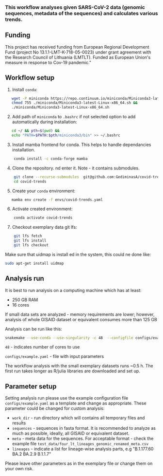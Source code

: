 ### This workflow analyses given SARS-CoV-2 data (genomic sequences, metadata of the sequences) and calculates various trends.

## Funding
This project has received funding from European Regional Development Fund (project No 13.1.1-LMT-K-718-05-0023) under grant agreement with the Research Council of Lithuania (LMTLT). Funded as European Union's measure in response to Cov-19 pandemic."

## Workflow setup

1. Install `conda`:
```bash
   wget -P miniconda https://repo.continuum.io/miniconda/Miniconda3-latest-Linux-x86_64.sh &&
   chmod 755 ./miniconda/Miniconda3-latest-Linux-x86_64.sh &&
   ./miniconda/Miniconda3-latest-Linux-x86_64.sh
```

2. Add path of `miniconda` to `.bashrc` if not selected option to add automatically during installation:
```bash
   cd ~/ && pth=$(pwd) &&
   echo "PATH=$PATH:$pth/miniconda3/bin" >> ~/.bashrc
```

3. Install mamba frontend for conda. This helps to handle dependancies installation.
```bash
    conda install -c conda-forge mamba
```

4. Clone the repository. nd enter it. Note - it contains submodules.
```bash 
    git clone --recurse-submodules  git@github.com:GediminasA/covid-trends.git
    cd covid-trends
```
5. Create your `conda` environment:
 ```bash
    mamba env create -f envs/covid-trends.yaml 
 ```

6. Activate created environment:
```bash
    conda activate covid-trends
```

7. Checkout exemplary data git lfs:
```bash
    git lfs fetch
    git lfs install
    git lfs checkout
```

Make sure that uidmap is install ed in the system, this could ne done like:
 ```bash
 sudo apt-get install uidmap
 ```

## Analysis run

It is best to run analysis on a computing machine which has at least:

-  250 GB RAM
-  16 cores

If small data sets are analyzed - memory requirements are lower; however, analysis of whole GISAID dataset or equivalent consumes more than 125 GB 

Analysis can be run like this:

```bash
snakemake --use-conda --use-singularity -c 48  --configfile configs/example.yaml -k assemble_raport
```
`48` - indicates number of cores to use

`configs/example.yaml` - file with input parameters

The workflow analysis with the small exemplary datasets runs ~0.5 h. The first 
run takes longer as R/julia libraries are downloaded and set up.  

## Parameter setup

Setting analysis run please use the example configuration file `configs/example.yaml` as a template and 
change as appropriate. These parameter could be changed for custom analysis:

- `work_dir` - run directory which will contains all temporary files and results 
- `sequences` - sequences in fasta format. It is recommended to analyze as much as possible, ideally, all GISAID or equivalent dataset.
- `meta` - meta data for the sequences. For acceptable format - check the example file  `test_data/four_lt_lineages_genomic_renamed_meta.csv`
- `lineages` - indicate a list for lineage-wise analysis parts, e.g "B.1.177.60	BA.2 BA.2.9 B.1.1.7"

Please leave other parameters as in the exemplary file or change them on your own risk.

